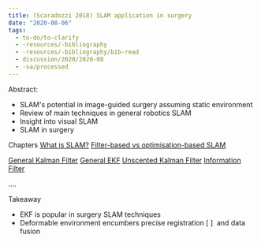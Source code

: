 ```yaml
---
title: (Scaradozzi 2018) SLAM application in surgery
date: "2020-08-06"
tags:
  - to-do/to-clarify
  - -resources/-bibliography
  - -resources/-bibliography/bib-read
  - discussion/2020/2020-08
  - -sa/processed
---
```


Abstract:

*   SLAM's potential in image-guided surgery assuming static environment
*   Review of main techniques in general robotics SLAM
*   Insight into visual SLAM
*   SLAM in surgery

Chapters
[What is SLAM?](what-is-slam_.md)
[Filter-based vs optimisation-based SLAM](filter-based-vs-optimisation-based-slam.md)

[General Kalman Filter](general-kalman-filter.md)
[General EKF](general-ekf.md)
[Unscented Kalman Filter](unscented-kalman-filter.md)
[Information Filter](information-filter.md)

....

Takeaway

*   EKF is popular in surgery SLAM techniques
*   Deformable environment encumbers precise registration [ ]  and data fusion

